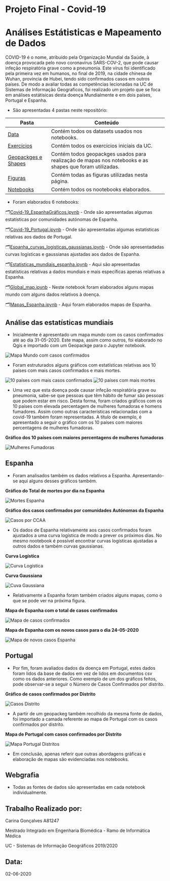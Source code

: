 # Projeto Final - Covid-19
# Análises Estátisticas e Mapeamento de Dados

COVID-19 é o nome, atribuído pela Organização Mundial da Saúde, à doença provocada pelo novo coronavírus SARS-COV-2, que pode causar infeção respiratória grave como a pneumonia. Este vírus foi identificado pela primeira vez em humanos, no final de 2019, na cidade chinesa de Wuhan, província de Hubei, tendo sido confirmados casos em outros países.
De modo a avaliar todas as competências lecionadas na UC de Sistemas de Informação Geograficos, foi realizado um projeto que se foca em análises estátisicas desta doença Mundialmente e em dois países, Portugal e Espanha.

- São apresentadas 4 pastas neste repositório:

Pasta | Conteúdo
------------ | -------------
[Data](https://github.com/CarinaA81247/Epidemiologia/tree/master/Data) | Contém todos os datasets usados nos notebooks.
[Exercícios](https://github.com/CarinaA81247/Epidemiologia/tree/master/Exercic%C3%ADos) | Contém todos os exercícios iniciais da UC.
[Geopackges e Shapes](https://github.com/CarinaA81247/Epidemiologia/tree/master/Geopackges%20e%20shapes) | Contém todos geopackges usados para realização de mapas nos notebooks e as shapes que foram utilizadas.
[Figuras](https://github.com/CarinaA81247/Epidemiologia/tree/master/Figuras) | Contém todas as figuras utilizadas nesta página.
[Notebooks](https://github.com/CarinaA81247/Epidemiologia/tree/master/Notebooks) | Contém todos os nootebooks elaborados.

- Foram elaborados 6 notebooks:

🗂️[Covid-19_EspanhaGráficos.ipynb](https://github.com/CarinaA81247/Epidemiologia/blob/master/Notebooks/Covid-19_EspanhaGr%C3%A1ficos.ipynb) - Onde são apresentadas algumas estatísticas por comunidades autónomas de Espanha.

🗂️[Covid-19_Portugal.ipynb](https://github.com/CarinaA81247/Epidemiologia/blob/master/Notebooks/Covid-19_Portugal.ipynb) - Onde são apresentadas algumas estatisticas relativas aos dados de Portugal.

🗂️[Espanha_curvas_logisticas_gaussianas.ipynb](https://github.com/CarinaA81247/Epidemiologia/blob/master/Notebooks/Espanha_curvas_logisticas_gaussianas.ipynb) - Onde são apresentadadas curvas logísticas e gaussianas ajustadas aos dados de Espanha.

🗂️[Estatisticas_mundiais_espanha.ipynb](https://github.com/CarinaA81247/Epidemiologia/blob/master/Notebooks/Estatisticas_mundiais_espanha.ipynb) - Aqui são apresentadas estatísticas relativas a dados mundiais e mais específicas apenas relativas a Espanha.

🗂️[Global_map.ipynb](https://github.com/CarinaA81247/Epidemiologia/blob/master/Notebooks/Global_map.ipynb) - Neste notebook foram elaborados alguns mapas mundo com alguns dados relativos à doença.

🗂️[Mapas_Espanha.ipynb](https://github.com/CarinaA81247/Epidemiologia/blob/master/Notebooks/Mapas_Espanha.ipynb) - Aqui foram elaborados mapas de Espanha.

## Análise das estatísticas mundiais

- Inicialmente é apresentado um mapa mundo com os casos confirmados até ao dia 31-05-2020. Este mapa, assim como outros, foi elaborado no Qgis e importado com um Geopackge para o Jupyter notebook.

![Mapa Mundo com casos confirmados](https://github.com/CarinaA81247/Epidemiologia/blob/master/Figuras/global_map_confirmed.png)

- Foram estruturados alguns gráficos com estatísticas relativas aos 10 países com mais casos confirmados e mais mortes.

![10 países com mais casos confirmados](https://github.com/CarinaA81247/Epidemiologia/blob/master/Figuras/10_countrie_global_confirmed.png) ![10 países com mais mortes](https://github.com/CarinaA81247/Epidemiologia/blob/master/Figuras/10_countrie_global_death.png)

- Uma vez que esta doença pode causar infeção respiratória grave ou pneumonia, sabe-se que pessoas que têm hábito de fumar são pessoas que podem estar em risco. Desta forma, foram criados gráficos com os 10 países com elevada percentagem de mulheres fumadoras e homens fumadores. Assim como outras características relacionadas com a covid-19 também foram representadas. A título de exemplo, é apresentado a seguir o gráfico com os 10 países com maiores percentagens de mulheres fumadoras.

**Gráfico dos 10 países com maiores percentagens de mulheres fumadoras**

![Mulheres Fumadoras](https://github.com/CarinaA81247/Epidemiologia/blob/master/Figuras/10_countrie_global_female_smokers.png)

## Espanha

- Foram analisados também os dados relativos a Espanha. Apresentando-se aqui alguns desses gráficos também.

**Gráfico do Total de mortes por dia na Espanha**

![Mortes Espanha](https://github.com/CarinaA81247/Epidemiologia/blob/master/Figuras/sapin_total_deaths.png)

**Gráfico dos casos confirmados por comunidades Autónomas da Espanha**

![Casos por CCAA](https://github.com/CarinaA81247/Epidemiologia/blob/master/Figuras/spain_cases_ccaa.png)

- Os dados de Espanha relativamente aos casos confirmados foram ajustados a uma curva logística de modo a prever os próximos dias. No mesmo nootebook é possível encontrar curvas logísticas ajustadas a outros dados e também curvas gaussianas.

**Curva Logística**

![Curva Logística](https://github.com/CarinaA81247/Epidemiologia/blob/master/Figuras/spain_logistic_curve.png)

**Curva Gaussiana**

![Cuva Gaussiana](https://github.com/CarinaA81247/Epidemiologia/blob/master/Figuras/spain_gaussiana.png)

- Relativamente a Espanha foram também criados alguns mapas, como o que se pode ver na próxima figura.

**Mapa de Espanha com o total de casos confirmados**

![Mapa de casos confirmados](https://github.com/CarinaA81247/Epidemiologia/blob/master/Figuras/map_spain_casos_confirmados.png)

**Mapa de Espanha com os novos casos para o dia 24-05-2020**

![Mapa de novos casos Espanha](https://github.com/CarinaA81247/Epidemiologia/blob/master/Figuras/map_spain_casos_novos.png)

## Portugal

- Por fim, foram avaliados dados da doença em Portugal, estes dados foram lidos da base de dados em vez de lidos em documentos csv como os dados anteriores. Como exemplo de um dos gráficos feitos, pode observar-se a seguir o Número de Casos Confirmados por distrito.

**Gráfico de casos confirmados por Distrito**

![Casos Distrito](https://github.com/CarinaA81247/Epidemiologia/blob/master/Figuras/portugal_casos_distrito.png)

- A partir de um geopackeg também recolhido da mesma fonte de dados, foi importado a camada referente ao mapa de Portugal com os casos confirmados por distrito.

**Mapa de Portugal com casos confirmados por Distrito**

![Mapa Portugal Distritos](https://github.com/CarinaA81247/Epidemiologia/blob/master/Figuras/map_portugal_casos_distrito.png)

- Em conclusão, apenas referir que outras abordagens gráficas e elaboração de mapas são evidenciadas nos notebooks.

## Webgrafia

- Todas as fontes de dados são apresentadas em cada notebook individualmente.

## Trabalho Realizado por:

Carina Gonçalves A81247 

Mestrado Integrado em Engenharia Biomédica - Ramo de Informática Médica

UC - Sistemas de Informação Geográficos 2019/2020

## Data:

02-06-2020



